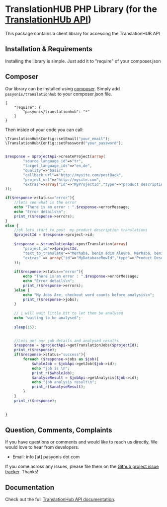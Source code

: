 TranslationHUB PHP Library (for the [TranslationHUb API](http://translationhub.com/api/))
======================================================================================================================================================

This package contains a client library for accessing the TranslationHUB API


Installation & Requirements
------------------------------------------------------------------------------------------------------------------------------------------------------
Installing the library is simple. Just add it to "require" of your composer.json

## Composer

Our library can be installed using [composer](http://getcomposer.org/).  Simply add `pasyonis/translationhub` to your composer.json file.  

    {
        "require": {
            "pasyonis/translationhub": "*"
        }
    }

Then inside of your code you can call:

```php
\TranslationHub\Config::setEmail("your_email");
\TranslationHub\Config::setPassword("your_password");


$response = $projectApi->createProject(array(
		"source_language_id"=>"tr",
		"target_language_ids"=>"en,de",
		"quality"=>"basic",
		"callback_url"=>"http://mysite.com/postBack",
		"project_url"=>"http://mysite.com",
		"extras"=>array("id"=>"MyProjectId","type"=>"product description")
));

if($response->status=="error"){
	//lets see what is the error
	echo "There is an error : ".$response->errorMessage;
	echo "Error details\n";
	print_r($response->errors);
}
else {
	//ok lets start to post  my product description translations
	$projectId = $response->project->id;
	
	$response = $translationApi->postTranslation(array(
		"project_id"=>$projectId,
		"text_to_translate"=>"Merhaba, benim adım Aleyna. Merhaba, benim adım Aleyna. Nabersin ?", //there is two same sentences, i wonder if it will count it as once
		"extras" => array("id"=>"MyDatabaseRowId","type"=>"Product Desc")
	));
	
	if($response->status=="error"){
		echo "There is an error : ".$response->errorMessage;
		echo "Error details\n";
		print_r($response->errors);
	}else {
		echo "My Jobs Are, checkout word counts before analysis\n";
		print_r($response->jobs);
	}
	
	// i will wait little bit to let them be analysed	
	echo "waiting to be analysed";
	
	sleep(15);
	

	//Lets get our job details and analysed results
	$response = $projectApi->getTranslationJobs($projectId);
	print_r($response);
	if($response->status="success"){
		foreach ($response->jobs as $job){
			$wholeJob = $jobApi->getJob($job->id);
			echo "job is \n";
			print_r($wholeJob);
			$analyseResult = $jobApi->getAnalysis($job->id);
			echo "job analysis result\n";
			print_r($analyseResult);
		}
	}
	print_r($response);
	
	
}
```



Question, Comments, Complaints
------------------------------------------------------------------------------------------------------------------------------------------------------
If you have questions or comments and would like to reach us directly, We would love to hear from developers. 

* Email: info [at] pasyonis dot com


If you come across any issues, please file them on the [Github project issue tracker](https://github.com/pasyonis/translationhub/issues). Thanks!


Documentation
------------------------------------------------------------------------------------------------------------------------------------------------------
Check out the full [TranslationHub API documentation](http://translationhub.com/documentation).